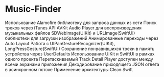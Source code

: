 # Music-Finder
Испольование Alamofire библиотеку для запроса данных из сети
Поиск треков через iTunes API
AVKit Audio Player для воспроизведения музыкальных файлов
SDWebImage(UIKit) и URLImage(SwiftUI) библиотеки для загрузки изображений
Анимированные переходы через Auto Layout
Работа с UIPanGestureRecognizer(UIKit), LongPressGesture(SwiftUI)
Сохранение понравившихся треки в память устройства через UserDefaults
Использование UIKit и SwiftUI в рамках одного проекта
Перетаскиваемый Track Detail Player доступен между всеми экранами приложения
Декодирование приходящего JSON ответа в асинхронном потоке 
Применение архитектуры Clean Swift
#
